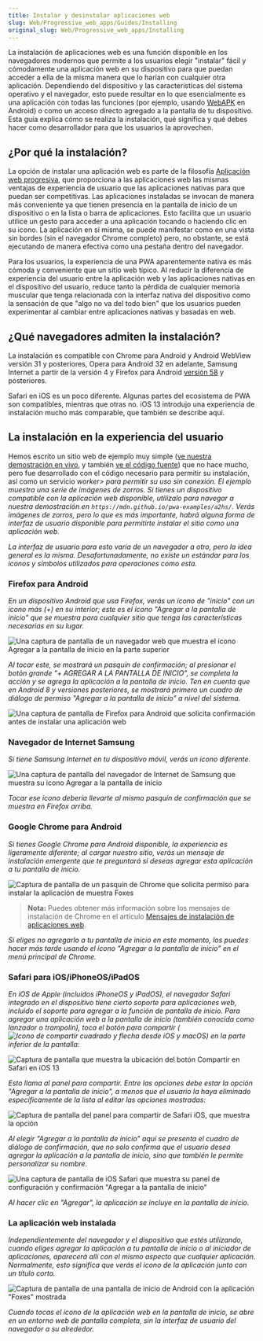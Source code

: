 ```yaml
---
title: Instalar y desinstalar aplicaciones web
slug: Web/Progressive_web_apps/Guides/Installing
original_slug: Web/Progressive_web_apps/Installing
---
```


La instalación de aplicaciones web es una función disponible en los navegadores modernos que permite a los usuarios elegir "instalar" fácil y cómodamente una aplicación web en su dispositivo para que puedan acceder a ella de la misma manera que lo harían con cualquier otra aplicación. Dependiendo del dispositivo y las características del sistema operativo y el navegador, esto puede resultar en lo que esencialmente es una aplicación con todas las funciones (por ejemplo, usando [WebAPK](https://developers.google.com/web/fundamentals/integration/webapks) en Android) o como un acceso directo agregado a la pantalla de tu dispositivo. Esta guía explica cómo se realiza la instalación, qué significa y qué debes hacer como desarrollador para que los usuarios la aprovechen.

## ¿Por qué la instalación?

La opción de instalar una aplicación web es parte de la filosofía [Aplicación web progresiva](/es/docs/Web/Progressive_web_apps), que proporciona a las aplicaciones web las mismas ventajas de experiencia de usuario que las aplicaciones nativas para que puedan ser competitivas. Las aplicaciones instaladas se invocan de manera más conveniente ya que tienen presencia en la pantalla de inicio de un dispositivo o en la lista o barra de aplicaciones. Esto facilita que un usuario utilice un gesto para acceder a una aplicación tocando o haciendo clic en su icono. La aplicación en sí misma, se puede manifestar como en una vista sin bordes (sin el navegador Chrome completo) pero, no obstante, se está ejecutando de manera efectiva como una pestaña dentro del navegador.

Para los usuarios, la experiencia de una PWA aparentemente nativa es más cómoda y conveniente que un sitio web típico. Al reducir la diferencia de experiencia del usuario entre la aplicación web y las aplicaciones nativas en el dispositivo del usuario, reduce tanto la pérdida de cualquier memoria muscular que tenga relacionada con la interfaz nativa del dispositivo como la sensación de que "algo no va del todo bien" que los usuarios pueden experimentar al cambiar entre aplicaciones nativas y basadas en web.

## ¿Qué navegadores admiten la instalación?

La instalación es compatible con Chrome para Android y Android WebView versión 31 y posteriores, Opera para Android 32 en adelante, Samsung Internet a partir de la versión 4 y Firefox para Android [versión 58](/es/docs/Mozilla/Firefox/Releases/58) y posteriores.

Safari en iOS es un poco diferente. Algunas partes del ecosistema de PWA son compatibles, mientras que otras no. iOS 13 introdujo una experiencia de instalación mucho más comparable, que también se describe aquí.

## La instalación en la experiencia del usuario

Hemos escrito un sitio web de ejemplo muy simple ([ve nuestra demostración en vivo](https://mdn.github.io/pwa-examples/a2hs/), y también [ve el código fuente](https://github.com/mdn/pwa-examples/tree/master/a2hs)) que no hace mucho, pero fue desarrollado con el código necesario para permitir su instalación, así como un servicio _worker> para permitir su uso sin conexión. El ejemplo muestra una serie de imágenes de zorros. Si tienes un dispositivo compatible con la aplicación web disponible, utilízalo para navegar a nuestra demostración en `https://mdn.github.io/pwa-examples/a2hs/`. Verás imágenes de zorros, pero lo que es más importante, habrá alguna forma de interfaz de usuario disponible para permitirte instalar el sitio como una aplicación web._

_La interfaz de usuario para esto varía de un navegador a otro, pero la idea general es la misma. Desafortunadamente, no existe un estándar para los iconos y símbolos utilizados para operaciones como esta._

### Firefox para Android

_En un dispositivo Android que usa Firefox, verás un ícono de "inicio" con un ícono más (+) en su interior; este es el ícono "Agregar a la pantalla de inicio" que se muestra para cualquier sitio que tenga las características necesarias en su lugar._

![Una captura de pantalla de un navegador web que muestra el ícono Agregar a la pantalla de inicio en la parte superior](android-a2hs-icon.png)

_Al tocar este, se mostrará un pasquín de confirmación; al presionar el botón grande "+ AGREGAR A LA PANTALLA DE INICIO", se completa la acción y se agrega la aplicación a la pantalla de inicio. Ten en cuenta que en Android 8 y versiones posteriores, se mostrará primero un cuadro de diálogo de permiso "Agregar a la pantalla de inicio" a nivel del sistema._

![Una captura de pantalla de Firefox para Android que solicita confirmación antes de instalar una aplicación web](fx-a2hs-banner.png)

### Navegador de Internet Samsung

_Si tiene Samsung Internet en tu dispositivo móvil, verás un icono diferente._

![Una captura de pantalla del navegador de Internet de Samsung que muestra su icono Agregar a la pantalla de inicio](samsung-internet-add-app.png)

_Tocar ese ícono debería llevarte al mismo pasquín de confirmación que se muestra en Firefox arriba._

### Google Chrome para Android

_Si tienes Google Chrome para Android disponible, la experiencia es ligeramente diferente; al cargar nuestro sitio, verás un mensaje de instalación emergente que te preguntará si deseas agregar esta aplicación a tu pantalla de inicio._

![Captura de pantalla de un pasquín de Chrome que solicita permiso para instalar la aplicación de muestra Foxes](chrome-a2hs-banner.png)

> **Nota:** Puedes obtener más información sobre los mensajes de instalación de Chrome en el artículo [Mensajes de instalación de aplicaciones web](https://developers.google.com/web/fundamentals/app-install-banners/).

_Si eliges no agregarlo a tu pantalla de inicio en este momento, los puedes hacer más tarde usando el ícono "Agregar a la pantalla de inicio" en el menú principal de Chrome._

### Safari para iOS/iPhoneOS/iPadOS

_En iOS de Apple (incluidos iPhoneOS y iPadOS), el navegador Safari integrado en el dispositivo tiene cierto soporte para aplicaciones web, incluido el soporte para agregar a la función de pantalla de inicio. Para agregar una aplicación web a la pantalla de inicio (también conocida como lanzador o trampolín), toca el botón para compartir (![Icono de compartir cuadrado y flecha desde iOS y macOS](square.svg)) en la parte inferior de la pantalla:_

![Captura de pantalla que muestra la ubicación del botón Compartir en Safari en iOS 13](safari-ios-a2hs-icon.png)

_Esto llama al panel para compartir. Entre las opciones debe estar la opción "Agregar a la pantalla de inicio", a menos que el usuario la haya eliminado específicamente de la lista al editar las opciones mostradas:_

![Captura de pantalla del panel para compartir de Safari iOS, que muestra la opción](safari-ios-share-menu.png)

_Al elegir "Agregar a la pantalla de inicio" aquí se presenta el cuadro de diálogo de confirmación, que no solo confirma que el usuario desea agregar la aplicación a la pantalla de inicio, sino que también le permite personalizar su nombre._

![Una captura de pantalla de iOS Safari que muestra su panel de configuración y confirmación "Agregar a la pantalla de inicio"](safari-ios-a2hs-banner.png)

_Al hacer clic en "Agregar", la aplicación se incluye en la pantalla de inicio._

### La aplicación web instalada

_Independientemente del navegador y el dispositivo que estés utilizando, cuando eliges agregar la aplicación a tu pantalla de inicio o al iniciador de aplicaciones, aparecerá allí con el mismo aspecto que cualquier aplicación. Normalmente, esto significa que verás el icono de la aplicación junto con un título corto._

![Captura de pantalla de una pantalla de inicio de Android con la aplicación "Foxes" mostrada](a2hs-on-home-screen.png)

_Cuando tocas el icono de la aplicación web en la pantalla de inicio, se abre en un entorno web de pantalla completa, sin la interfaz de usuario del navegador a su alrededor._
